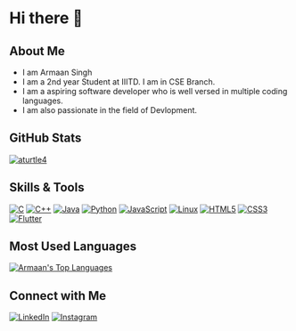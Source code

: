 # Hi there 👋

## About Me
* I am Armaan Singh
* I am a 2nd year Student at IIITD. I am in CSE Branch.
* I am a aspiring software developer who is well versed in multiple coding languages.
* I am also passionate in the field of Devlopment.

## GitHub Stats
[![aturtle4](https://github-readme-stats.vercel.app/api?username=aturtle4&show_icons=true&theme=tokyonight&show_icons=true)](https://github.com/aturtle4)

## Skills & Tools
[![C](https://img.shields.io/badge/-C-00599C?style=flat&logo=c&logoColor=white)](https://www.cprogramming.com/)
[![C++](https://img.shields.io/badge/-C++-00599C?style=flat&logo=c%2B%2B&logoColor=white)](https://www.cprogramming.com/)
[![Java](https://img.shields.io/badge/-Java-007396?style=flat&logo=java&logoColor=white)](https://www.java.com/)
[![Python](https://img.shields.io/badge/-Python-3776AB?style=flat&logo=python&logoColor=white)](https://www.python.org/)
[![JavaScript](https://img.shields.io/badge/-JavaScript-F7DF1E?style=flat&logo=javascript&logoColor=black)](https://developer.mozilla.org/en-US/docs/Web/JavaScript)
[![Linux](https://img.shields.io/badge/-Linux-FCC624?style=flat&logo=linux&logoColor=black)](https://www.linux.org/)
[![HTML5](https://img.shields.io/badge/-HTML5-E34F26?style=flat&logo=html5&logoColor=white)](https://html.com/)
[![CSS3](https://img.shields.io/badge/-CSS3-1572B6?style=flat&logo=css3&logoColor=white)](https://css3.com/)
[![Flutter](https://img.shields.io/badge/-Flutter-02569B?style=flat&logo=flutter&logoColor=white)](https://flutter.dev/)



## Most Used Languages
[![Armaan's Top Languages](https://github-readme-stats.vercel.app/api/top-langs/?username=aturtle4&layout=compact&theme=tokyonightshow_icons=true)](https://github.com/aturtle4)

## Connect with Me
[![LinkedIn](https://img.shields.io/badge/-LinkedIn-0077B5?style=flat&logo=linkedin&logoColor=white)](https://www.linkedin.com/in/armaan-singh23/)
[![Instagram](https://img.shields.io/badge/-Instagram-E4405F?style=flat&logo=instagram&logoColor=white)](https://www.instagram.com/aturtle_4/)
